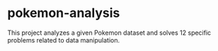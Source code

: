 # pokemon-analysis
This project analyzes a given Pokemon dataset and solves 12 specific problems related to data manipulation.
